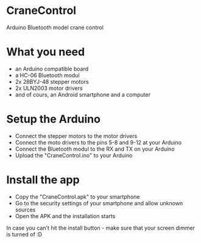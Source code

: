 # CraneControl
Arduino Bluetooth model crane control

# What you need
- an Arduino compatible board
- a HC-06 Bluetooth modul
- 2x 28BYJ-48 stepper motors
- 2x ULN2003 motor drivers
- and of cours, an Android smartphone and a computer

# Setup the Arduino
- Connect the stepper motors to the motor drivers
- Connect the moto drivers to the pins 5-8  and 9-12 at your Arduino
- Connect the Bluetooth modul to the RX and TX on your Arduino
- Upload the "CraneControl.ino" to your Arduino

# Install the app
- Copy the "CraneControl.apk" to your smartphone
- Go to the security settings of your smartphone and allow unknown sources
- Open the APK and the installation starts

In case you can't hit the install button - make sure that your screen dimmer is turned of :D
